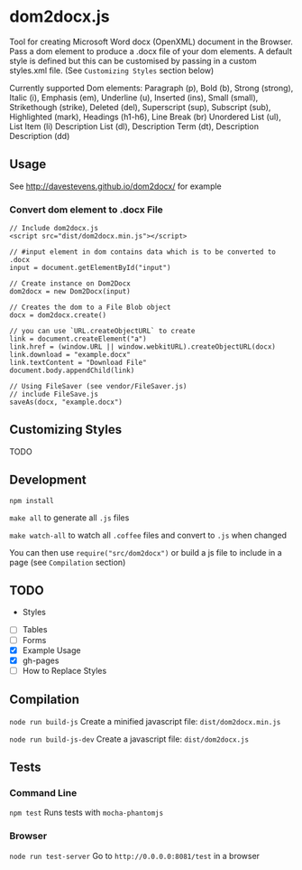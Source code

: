 # dom2docx.js

Tool for creating Microsoft Word docx (OpenXML) document in the Browser.
Pass a dom element to produce a .docx file of your dom elements.
A default style is defined but this can be customised by passing in a custom
styles.xml file. (See `Customizing Styles` section below)

Currently supported Dom elements:
Paragraph (p), Bold (b), Strong (strong), Italic (i), Emphasis (em),
Underline (u), Inserted (ins), Small (small), Strikethough (strike),
Deleted (del), Superscript (sup), Subscript (sub), Highlighted (mark),
Headings (h1-h6), Line Break (br)
Unordered List (ul), List Item (li)
Description List (dl), Description Term (dt), Description Description (dd)

## Usage

See http://davestevens.github.io/dom2docx/ for example

### Convert dom element to .docx File
```
// Include dom2docx.js
<script src="dist/dom2docx.min.js"></script>

// #input element in dom contains data which is to be converted to .docx
input = document.getElementById("input")

// Create instance on Dom2Docx
dom2docx = new Dom2Docx(input)

// Creates the dom to a File Blob object
docx = dom2docx.create()

// you can use `URL.createObjectURL` to create
link = document.createElement("a")
link.href = (window.URL || window.webkitURL).createObjectURL(docx)
link.download = "example.docx"
link.textContent = "Download File"
document.body.appendChild(link)

// Using FileSaver (see vendor/FileSaver.js)
// include FileSave.js
saveAs(docx, "example.docx")
```

## Customizing Styles
TODO

## Development
`npm install`

`make all` to generate all `.js` files

`make watch-all` to watch all `.coffee` files and convert to `.js` when changed

You can then use `require("src/dom2docx")` or build a js file to include in a
page (see `Compilation` section)

## TODO
- Styles
 - [ ] Tables
 - [ ] Forms
- [x] Example Usage
- [x] gh-pages
- [ ] How to Replace Styles

## Compilation
`node run build-js`
Create a minified javascript file: `dist/dom2docx.min.js`

`node run build-js-dev`
Create a javascript file: `dist/dom2docx.js`

## Tests

### Command Line
`npm test`
Runs tests with `mocha-phantomjs`

### Browser
`node run test-server`
Go to `http://0.0.0.0:8081/test` in a browser

